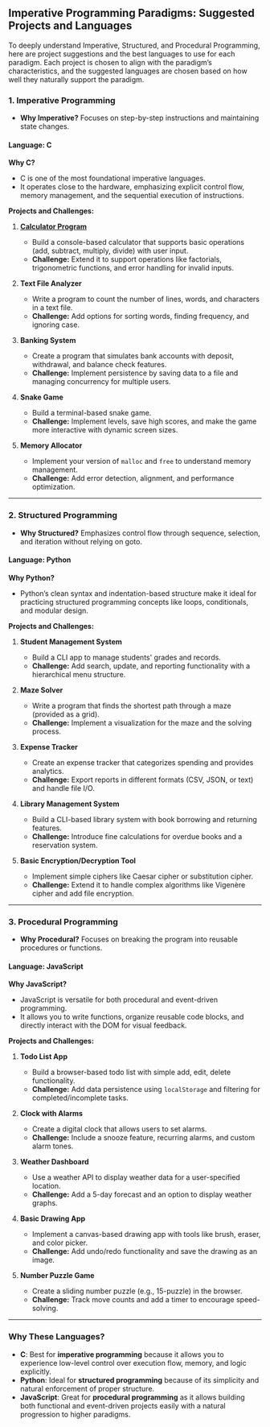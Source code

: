 ## Imperative Programming Paradigms: Suggested Projects and Languages

To deeply understand Imperative, Structured, and Procedural Programming, here are project suggestions and the best languages to use for each paradigm. Each project is chosen to align with the paradigm’s characteristics, and the suggested languages are chosen based on how well they naturally support the paradigm.

### **1. Imperative Programming**

- **Why Imperative?** Focuses on step-by-step instructions and maintaining state changes.

#### **Language: C**

**Why C?**

- C is one of the most foundational imperative languages.
- It operates close to the hardware, emphasizing explicit control flow, memory management, and the sequential execution of instructions.

**Projects and Challenges:**

1. **[Calculator Program](./1.Imperative/1.Calculator-Program/)**

   - Build a console-based calculator that supports basic operations (add, subtract, multiply, divide) with user input.
   - **Challenge:** Extend it to support operations like factorials, trigonometric functions, and error handling for invalid inputs.

2. **Text File Analyzer**

   - Write a program to count the number of lines, words, and characters in a text file.
   - **Challenge:** Add options for sorting words, finding frequency, and ignoring case.

3. **Banking System**

   - Create a program that simulates bank accounts with deposit, withdrawal, and balance check features.
   - **Challenge:** Implement persistence by saving data to a file and managing concurrency for multiple users.

4. **Snake Game**

   - Build a terminal-based snake game.
   - **Challenge:** Implement levels, save high scores, and make the game more interactive with dynamic screen sizes.

5. **Memory Allocator**
   - Implement your version of `malloc` and `free` to understand memory management.
   - **Challenge:** Add error detection, alignment, and performance optimization.

---

### **2. Structured Programming**

- **Why Structured?** Emphasizes control flow through sequence, selection, and iteration without relying on goto.

#### **Language: Python**

**Why Python?**

- Python’s clean syntax and indentation-based structure make it ideal for practicing structured programming concepts like loops, conditionals, and modular design.

**Projects and Challenges:**

1. **Student Management System**

   - Build a CLI app to manage students' grades and records.
   - **Challenge:** Add search, update, and reporting functionality with a hierarchical menu structure.

2. **Maze Solver**

   - Write a program that finds the shortest path through a maze (provided as a grid).
   - **Challenge:** Implement a visualization for the maze and the solving process.

3. **Expense Tracker**

   - Create an expense tracker that categorizes spending and provides analytics.
   - **Challenge:** Export reports in different formats (CSV, JSON, or text) and handle file I/O.

4. **Library Management System**

   - Build a CLI-based library system with book borrowing and returning features.
   - **Challenge:** Introduce fine calculations for overdue books and a reservation system.

5. **Basic Encryption/Decryption Tool**
   - Implement simple ciphers like Caesar cipher or substitution cipher.
   - **Challenge:** Extend it to handle complex algorithms like Vigenère cipher and add file encryption.

---

### **3. Procedural Programming**

- **Why Procedural?** Focuses on breaking the program into reusable procedures or functions.

#### **Language: JavaScript**

**Why JavaScript?**

- JavaScript is versatile for both procedural and event-driven programming.
- It allows you to write functions, organize reusable code blocks, and directly interact with the DOM for visual feedback.

**Projects and Challenges:**

1. **Todo List App**

   - Build a browser-based todo list with simple add, edit, delete functionality.
   - **Challenge:** Add data persistence using `localStorage` and filtering for completed/incomplete tasks.

2. **Clock with Alarms**

   - Create a digital clock that allows users to set alarms.
   - **Challenge:** Include a snooze feature, recurring alarms, and custom alarm tones.

3. **Weather Dashboard**

   - Use a weather API to display weather data for a user-specified location.
   - **Challenge:** Add a 5-day forecast and an option to display weather graphs.

4. **Basic Drawing App**

   - Implement a canvas-based drawing app with tools like brush, eraser, and color picker.
   - **Challenge:** Add undo/redo functionality and save the drawing as an image.

5. **Number Puzzle Game**
   - Create a sliding number puzzle (e.g., 15-puzzle) in the browser.
   - **Challenge:** Track move counts and add a timer to encourage speed-solving.

---

### Why These Languages?

- **C**: Best for **imperative programming** because it allows you to experience low-level control over execution flow, memory, and logic explicitly.
- **Python**: Ideal for **structured programming** because of its simplicity and natural enforcement of proper structure.
- **JavaScript**: Great for **procedural programming** as it allows building both functional and event-driven projects easily with a natural progression to higher paradigms.
